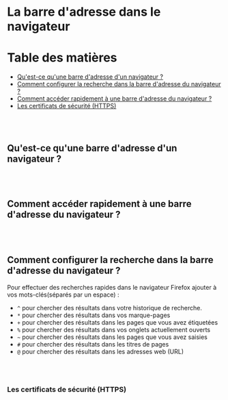 # La barre d'adresse dans le navigateur

# Table des matières

* [Qu'est-ce qu'une barre d'adresse d'un navigateur ?](#qu-est-ce-qu-une-barre-adresse)
* [Comment configurer la recherche dans la barre d'adresse du navigateur ?](#comment-configurer-recherche-barre-adresse)
* [Comment accéder rapidement à une barre d'adresse du navigateur ?](#comment-acceder-rapidement-barre-adresse)
* [Les certificats de sécurité (HTTPS)](#les-certificats-de-securite-https)

<br/><br/>

## <a name="qu-est-ce-qu-une-barre-adresse">Qu'est-ce qu'une barre d'adresse d'un navigateur ?</a>

<br/><br/>

## <a name="comment-acceder-rapidement-barre-adresse">Comment accéder rapidement à une barre d'adresse du navigateur ?</a>

<br/><br/>

## <a name="comment-configurer-recherche-barre-adresse">Comment configurer la recherche dans la barre d'adresse du navigateur ?</a>

Pour effectuer des recherches rapides dans le navigateur Firefox ajouter à vos mots-clés(séparés par un espace) : 

* `^` pour chercher des résultats dans votre historique de recherche.
* `*` pour chercher des résultats dans vos marque-pages
* `+` pour chercher des résultats dans les pages que vous avez étiquetées
* `%` pour chercher des résultats dans vos onglets actuellement ouverts
* `~` pour chercher des résultats dans les pages que vous avez saisies
* `#` pour chercher des résultats dans les titres de pages
* `@` pour chercher des résultats dans les adresses web (URL)


<br/><br/>

### <a name="les-certificats-de-securite-https">Les certificats de sécurité (HTTPS)</a>

<br/><br/>
